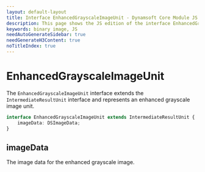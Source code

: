 ```yaml
---
layout: default-layout
title: Interface EnhancedGrayscaleImageUnit - Dynamsoft Core Module JS Edition API Reference
description: This page shows the JS edition of the interface EnhancedGrayscaleImageUnit in Dynamsoft Core Module.
keywords: binary image, JS
needAutoGenerateSidebar: true
needGenerateH3Content: true
noTitleIndex: true
---
```


# EnhancedGrayscaleImageUnit

The `EnhancedGrayscaleImageUnit` interface extends the `IntermediateResultUnit` interface and represents an enhanced grayscale image unit.

```typescript
interface EnhancedGrayscaleImageUnit extends IntermediateResultUnit {
    imageData: DSImageData;
}
```

## imageData

The image data for the enhanced grayscale image.
